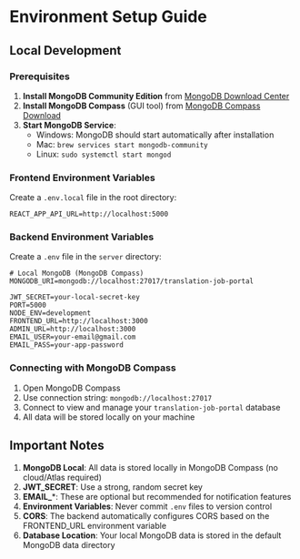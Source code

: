 # Environment Setup Guide

## Local Development

### Prerequisites
1. **Install MongoDB Community Edition** from [MongoDB Download Center](https://www.mongodb.com/try/download/community)
2. **Install MongoDB Compass** (GUI tool) from [MongoDB Compass Download](https://www.mongodb.com/try/download/compass)
3. **Start MongoDB Service**:
   - Windows: MongoDB should start automatically after installation
   - Mac: `brew services start mongodb-community`
   - Linux: `sudo systemctl start mongod`

### Frontend Environment Variables
Create a `.env.local` file in the root directory:

```env
REACT_APP_API_URL=http://localhost:5000
```

### Backend Environment Variables
Create a `.env` file in the `server` directory:

```env
# Local MongoDB (MongoDB Compass)
MONGODB_URI=mongodb://localhost:27017/translation-job-portal

JWT_SECRET=your-local-secret-key
PORT=5000
NODE_ENV=development
FRONTEND_URL=http://localhost:3000
ADMIN_URL=http://localhost:3000
EMAIL_USER=your-email@gmail.com
EMAIL_PASS=your-app-password
```

### Connecting with MongoDB Compass
1. Open MongoDB Compass
2. Use connection string: `mongodb://localhost:27017`
3. Connect to view and manage your `translation-job-portal` database
4. All data will be stored locally on your machine

## Important Notes

1. **MongoDB Local**: All data is stored locally in MongoDB Compass (no cloud/Atlas required)
2. **JWT_SECRET**: Use a strong, random secret key
3. **EMAIL_***: These are optional but recommended for notification features
4. **Environment Variables**: Never commit `.env` files to version control
5. **CORS**: The backend automatically configures CORS based on the FRONTEND_URL environment variable
6. **Database Location**: Your local MongoDB data is stored in the default MongoDB data directory
